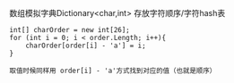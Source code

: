 数组模拟字典Dictionary<char,int> 存放字符顺序/字符hash表

    int[] charOrder = new int[26];
    for (int i = 0; i < order.Length; i++){
        charOrder[order[i] - 'a'] = i;
    }

    取值时候同样用 order[i] - 'a'方式找到对应的值（也就是顺序）